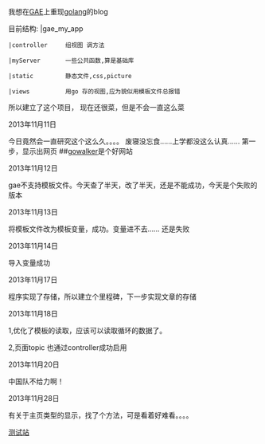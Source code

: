 我想在[GAE](https://appengine.google.com/)上重现[golang](http://golang.org/)的blog


目前结构:
|gae_my_app

	|controller		组视图 调方法

	|myServer		一些公共函数,算是基础库
	
	|static			静态文件,css,picture
	
	|views			用go 存的视图,应为貌似用模板文件总报错

所以建立了这个项目，
现在还很菜，但是不会一直这么菜

2013年11月11日

今日竟然会一直研究这个这么久。。。。 废寝没忘食……上学都没这么认真……
第一步，显示出网页
##[gowalker](http://gowalker.org/)是个好网站

2013年11月12日

gae不支持模板文件。今天查了半天，改了半天，还是不能成功，今天是个失败的版本

2013年11月13日

将模板文件改为模板变量，成功。变量进不去…… 还是失败

2013年11月14日

导入变量成功

2013年11月17日

程序实现了存储，所以建立个里程碑，下一步实现文章的存储

2013年11月18日

1,优化了模板的读取，应该可以读取循环的数据了。

2,页面topic 也通过controller成功启用

2013年11月20日

中国队不给力啊！

2013年11月28日

有关于主页类型的显示，找了个方法，可是看着好难看。。。。

[测试站](http://goguobug.appspot.com/)